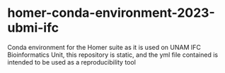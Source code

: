 # homer-conda-environment-2023-ubmi-ifc
Conda environment for the Homer suite as it is used on UNAM IFC Bioinformatics Unit, this repository is static, and the yml file contained is intended to be used as a reproducibility tool
